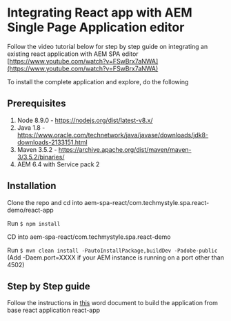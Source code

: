 # Integrating React app with AEM Single Page Application editor

Follow the video tutorial below for step by step guide on integrating an existing react application with AEM SPA editor
[https://www.youtube.com/watch?v=FSwBrx7aNWA](https://www.youtube.com/watch?v=FSwBrx7aNWA)

To install the complete application and explore, do the following

## Prerequisites

1. Node 8.9.0  - https://nodejs.org/dist/latest-v8.x/
2. Java 1.8 - https://www.oracle.com/technetwork/java/javase/downloads/jdk8-downloads-2133151.html
3. Maven 3.5.2 - https://archive.apache.org/dist/maven/maven-3/3.5.2/binaries/
4. AEM 6.4 with Service pack 2

## Installation

Clone the repo and cd into aem-spa-react/com.techmystyle.spa.react-demo/react-app

Run `$ npm install`

CD into aem-spa-react/com.techmystyle.spa.react-demo

Run `$ mvn clean install -PautoInstallPackage,buildDev -Padobe-public` (Add -Daem.port=XXXX if your AEM instance is running on a port other than 4502)

## Step by Step guide

Follow the instructions in [this](/Assets/Converting%20React%20app%20to%20AEM%20SPA%20editable.docx) word document to build the application from base react application react-app
